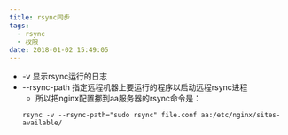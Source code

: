 ```yaml
---
title: rsync同步
tags:
  - rsync
  - 权限
date: 2018-01-02 15:49:05
---
```


- -v 显示rsync运行的日志
- --rsync-path 指定远程机器上要运行的程序以启动远程rsync进程
    - 所以把nginx配置挪到aa服务器的rsync命令是：
    ```
    rsync -v --rsync-path="sudo rsync" file.conf aa:/etc/nginx/sites-available/
    ```